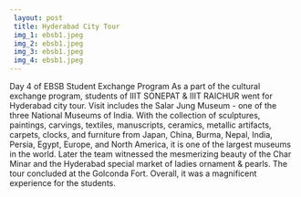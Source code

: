 ```yaml
---
 layout: post	
 title: Hyderabad City Tour
 img_1: ebsb1.jpeg
 img_2: ebsb1.jpeg
 img_3: ebsb1.jpeg
 img_4: ebsb1.jpeg
---
```

Day 4 of EBSB Student Exchange Program As a part of the cultural exchange program, students of IIIT SONEPAT & IIIT RAICHUR went for Hyderabad city tour. Visit includes the Salar Jung Museum - one of the three National Museums of India. With the collection of sculptures, paintings, carvings, textiles, manuscripts, ceramics, metallic artifacts, carpets, clocks, and furniture from Japan, China, Burma, Nepal, India, Persia, Egypt, Europe, and North America, it is one of the largest museums in the world. Later the team witnessed the mesmerizing beauty of the Char Minar and the Hyderabad special market of ladies ornament & pearls. The tour concluded at the Golconda Fort. Overall, it was a magnificent experience for the students.
